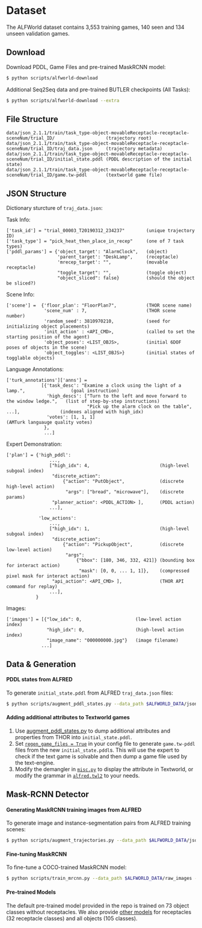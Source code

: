 # Dataset

The ALFWorld dataset contains 3,553 training games, 140 seen and 134 unseen validation games.

## Download

Download PDDL, Game Files and pre-trained MaskRCNN model:

```bash
$ python scripts/alfworld-download
```

Additional Seq2Seq data and pre-trained BUTLER checkpoints (All Tasks):

```bash
$ python scripts/alfworld-download --extra
```

## File Structure

```
data/json_2.1.1/train/task_type-object-movableReceptacle-receptacle-sceneNum/trial_ID/                   (trajectory root)
data/json_2.1.1/train/task_type-object-movableReceptacle-receptacle-sceneNum/trial_ID/traj_data.json     (trajectory metadata)
data/json_2.1.1/train/task_type-object-movableReceptacle-receptacle-sceneNum/trial_ID/initial_state.pddl (PDDL description of the initial state)
data/json_2.1.1/train/task_type-object-movableReceptacle-receptacle-sceneNum/trial_ID/game.tw-pddl       (textworld game file)
```

## JSON Structure

Dictionary sturcture of `traj_data.json`:

Task Info:
```
['task_id'] = "trial_00003_T20190312_234237"        (unique trajectory ID)
['task_type'] = "pick_heat_then_place_in_recep"     (one of 7 task types)
['pddl_params'] = {'object_target': "AlarmClock",   (object)
                   'parent_target': "DeskLamp",     (receptacle)
                   'mrecep_target': "",             (movable receptacle)
                   "toggle_target": "",             (toggle object)
                   "object_sliced": false}          (should the object be sliced?)
```

Scene Info:
```
['scene'] =  {'floor_plan': "FloorPlan7",           (THOR scene name)
              'scene_num' : 7,                      (THOR scene number)
              'random_seed': 3810970210,            (seed for initializing object placements)
              'init_action' : <API_CMD>,            (called to set the starting position of the agent)
              'object_poses': <LIST_OBJS>,          (initial 6DOF poses of objects in the scene)
              'object_toggles': <LIST_OBJS>}        (initial states of togglable objects)
```

Language Annotations:
```
['turk_annotations']['anns'] =  
             [{'task_desc': "Examine a clock using the light of a lamp.",                 (goal instruction) 
               'high_descs': ["Turn to the left and move forward to the window ledge.",   (list of step-by-step instructions)
                              "Pick up the alarm clock on the table", ...],               (indexes aligned with high_idx)
               'votes': [1, 1, 1]                                                         (AMTurk languauge quality votes)
              },
              ...]
```

Expert Demonstration:
```
['plan'] = {'high_pddl':
                ...,
                ["high_idx": 4,                          (high-level subgoal index)
                 "discrete_action":                    
                     {"action": "PutObject",             (discrete high-level action)
                      "args": ["bread", "microwave"],    (discrete params)
                 "planner_action": <PDDL_ACTION> ],      (PDDL action)
                ...],
                 
            'low_actions': 
                ...,
                ["high_idx": 1,                          (high-level subgoal index)
                 "discrete_action":
                     {"action": "PickupObject",          (discrete low-level action)
                      "args": 
                          {"bbox": [180, 346, 332, 421]} (bounding box for interact action)
                           "mask": [0, 0, ... 1, 1]},    (compressed pixel mask for interact action)
                 "api_action": <API_CMD> ],              (THOR API command for replay)
                ...], 
           }
```

Images:
```
['images'] = [{"low_idx": 0,                    (low-level action index)
               "high_idx": 0,                   (high-level action index)
               "image_name": "000000000.jpg"}   (image filename)
             ...]
```

## Data & Generation

#### PDDL states from ALFRED

To generate `initial_state.pddl` from ALFRED `traj_data.json` files:

```bash
$ python scripts/augment_pddl_states.py --data_path $ALFWORLD_DATA/json_2.1.1/train
```

#### Adding additional attributes to Textworld games

1. Use [augment_pddl_states.py](../../scripts/augment_pddl_states.py#L254) to dump additional attributes and properties from THOR into `initial_state.pddl`.  
2. Set [`regen_game_files = True`](../../configs/base_config.yaml#L14) in your config file to generate `game.tw-pddl` files from the new `initial_state.pddl`s. This will use the expert to check if the text game is solvable and then dump a game file used by the text-engine. 
3. Modify the demangler in [`misc.py`](../../alfworld/agents/utils/misc.py#L64) to display the attribute in Textworld, or modify the grammar in [`alfred.twl2`](https://github.com/alfworld/alfworld/blob/master/data/textworld_data/logic/alfred.twl2) to your needs.

## Mask-RCNN Detector 

#### Generating MaskRCNN training images from ALFRED

To generate image and instance-segmentation pairs from ALFRED training scenes:

```bash
$ python scripts/augment_trajectories.py --data_path $ALFWORLD_DATA/json_2.1.1/train --save_path $ALFWORLD_DATA/raw_images --num_threads 4 
```

#### Fine-tuning MaskRCNN 

To fine-tune a COCO-trained MaskRCNN model:

```bash
$ python scripts/train_mrcnn.py --data_path $ALFWORLD_DATA/raw_images --save_path $ALFWORLD_DATA/mrcnn --balance_scenes --object_types objects  --batch_size 32 
```

#### Pre-trained Models
The default pre-trained model provided in the repo is trained on 73 object classes without receptacles. We also provide [other models](https://drive.google.com/drive/folders/1eHzFw-a7IIX5iV-tQTu6fXKIuxxha6ag?usp=sharing) for receptacles (32 receptacle classes) and all objects (105 classes).
